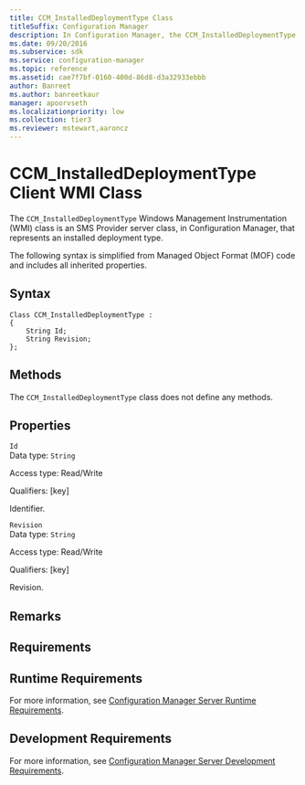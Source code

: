 ```yaml
---
title: CCM_InstalledDeploymentType Class
titleSuffix: Configuration Manager
description: In Configuration Manager, the CCM_InstalledDeploymentType Windows Management Instrumentation class is an SMS Provider server class that represents an installed deployment type.
ms.date: 09/20/2016
ms.subservice: sdk
ms.service: configuration-manager
ms.topic: reference
ms.assetid: cae7f7bf-0160-400d-86d8-d3a32933ebbb
author: Banreet
ms.author: banreetkaur
manager: apoorvseth
ms.localizationpriority: low
ms.collection: tier3
ms.reviewer: mstewart,aaroncz 
---
```

# CCM_InstalledDeploymentType Client WMI Class
The `CCM_InstalledDeploymentType` Windows Management Instrumentation (WMI) class is an SMS Provider server class, in Configuration Manager, that represents an installed deployment type.   

 The following syntax is simplified from Managed Object Format (MOF) code and includes all inherited properties.  

## Syntax  

```  
Class CCM_InstalledDeploymentType :    
{  
    String Id;  
    String Revision;  
};  
```  

## Methods  
 The `CCM_InstalledDeploymentType` class does not define any methods.  

## Properties  
 `Id`  
 Data type: `String`  

 Access type: Read/Write  

 Qualifiers: [key]  

 Identifier.    

 `Revision`  
 Data type: `String`  

 Access type: Read/Write  

 Qualifiers: [key]  

 Revision.    

## Remarks  

## Requirements  

## Runtime Requirements  
 For more information, see [Configuration Manager Server Runtime Requirements](../../../../../develop/core/reqs/server-runtime-requirements.md).  

## Development Requirements  
 For more information, see [Configuration Manager Server Development Requirements](../../../../../develop/core/reqs/server-development-requirements.md).
